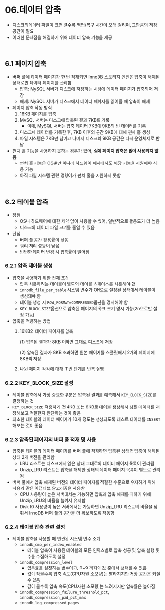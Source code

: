 # 06.데이터 압축
- 디스크의데이터 파일이 크면 클수록 백업/복구 시간이 오래 걸리며, 그만큼의 저장 공간이 필요
- 이러한 문제점을 해결하기 위해 데이터 압축 기능을 제공

</br>

## 6.1 페이지 압축
- 버퍼 풀에 데이터 페이지가 한 번 적재되면 InnoDB 스토리지 엔진은 압축이 해제된 상태로만 데이터 페이지를 관리함
    - 압축: MySQL 서버가 디스크에 저장하는 시점에 데이터 페이지가 압축되어 저장
    - 해제: MySQL 서버가 디스크에서 데이터 페이지를 읽어올 때 압축이 해제
- 페이지 압축 작동 방식
    1. 16KB 페이지를 압축
    1. MySQL 서버는 디스크에 압축된 결과 7KB를 기록
        - 이때, MySQL 서버는 압축 데이터 7KB에 9KB의 빈 데이터를 기록
    1. 디스크에 데이터를 기록한 후, 7KB 이후의 공간 9KB에 대해 펀치 홀 생성
    1. 파일 시스템은 7KB만 남기고 나머지 디스크의 9KB 공간은 다시 운영체제로 반납
- 펀치 홀 기능을 사용하지 못하는 경우가 있어, **실제 페이지 압축은 많이 사용되지 않음**
    - 펀치 홀 기능은 OS뿐만 아니라 하드웨어 체제에서도 해당 기능을 지원해야 사용 가능
    - 아직 파일 시스템 관련 명령어가 펀치 홀을 지원하지 못함

</br>

## 6.2 테이블 압축
- 장점
    - OS나 하드웨어에 대한 제약 없이 사용할 수 있어, 일반적으로 활용도가 더 높음
    - 디스크의 데이터 파일 크기를 줄일 수 있음
- 단점
    - 버퍼 풀 공간 활용률이 낮음
    - 쿼리 처리 성능이 낮음
    - 빈번한 데이터 변경 시 압축률이 떨어짐

### 6.2.1 압축 테이블 생성
- 압축을 사용하기 위한 전제 조건
    - 압축 사용하려는 테이블이 별도의 테이블 스페이스를 사용해야 함
    - `innodb_file_per_table` 시스템 변수가 ON으로 설정된 상태에서 테이블이 생성돼야 함
    - 테이블 생성 시 `ROW_FORMAT=COMPRESSED`옵션을 명시해야 함
    - `KEY_BLOCK_SIZE`옵션으로 압축된 페이지의 목표 크기 명시 가능(2n으로만 설정 가능)
- 압축을 적용하는 방법
    1. 16KB의 데이터 페이지를 압축
    
        (1) 압축된 결과가 8KB 이하면 그대로 디스크에 저장
           
        (2) 압축된 결과가 8KB 초과하면 원본 페이지를 스플릿해서 2개의 페이지에 8KB씩 저장
    1. 나뉜 페이지 각각에 대해 '1'번 단계를 반복 실행

### 6.2.2 KEY_BLOCK_SIZE 설정
- 테이블 압축에서 가장 중요한 부분은 압축된 결과를 예측해서 `KEY_BLOCK_SIZE`를 결정하는 것
- `KEY_BLOCK_SIZE` 적용하기 전 4KB 또는 8KB로 테이블 생성해서 샘플 데이터를 저장해보고 적절한지 판단하는 것이 좋음
- 최소한 테이블의 데이터 페이지가 10개 정도는 생성되도록 테스트 데이터를 `INSERT`해보는 것이 좋음

### 6.2.3 압축된 페이지의 버퍼 풀 적재 및 사용
- 압축된 테이블의 데이터 페이지를 버퍼 풀에 적재하면 압축된 상태와 압축이 해제된 상태 2개 버전을 관리함
    - LRU 리스트는 디스크에서 읽은 상태 그대로의 데이터 페이지 목록이 관리됨
    - Unzip_LRU 리스트는 압축을 해제한 상태의 데이터 페이지 목록이 별도로 관리됨
- 버퍼 풀에서 압축 해제된 버전의 데이터 페이지를 적절한 수준으로 유지하기 위해 다음과 같은 어댑티브 알고리즘을 사용함
    - CPU 사용량이 높은 서버에서는 가능하면 압축과 압축 해제를 피하기 위해 Unzip_LRU의 비율을 높여서 유지함
    - Disk IO 사용량이 높은 서버에서는 가능하면 Unzip_LRU 리스트의 비율을 낮춰서 InnoDB 버퍼 풀의 공간을 더 확보하도록 작동함

### 6.2.4 테이블 압축 관련 설정
- 테이블 압축을 사용할 때 연관된 시스템 변수 소개
    - `innodb_cmp_per_index_enabled`
        - 테이블 압축이 사용된 테이블의 모든 인덱스별로 압축 성공 및 압축 실행 횟수를 수집하도록 설정
    - `innodb_compression_level`
        - 압축률을 설정하는 변수이고, 0~9 까지의 값 중에서 선택할 수 있음
        - 값이 작을수록 압축 속도(CPU자원 소모량)는 빨라지지만 저장 공간은 커질 수 있음
        - 값이 클수록 압축 속도(CPU자원 소모량)는 느려지지만 압축률은 높아짐
    - `innodb_compression_failure_threshold_pct`, `innodb_compression_pad_pct_max`        
    - `innodb_log_compressed_pages`
        